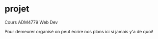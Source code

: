 # projet
Cours ADM4779 Web Dev

Pour demeurer organisé on peut écrire nos plans ici si jamais y'a de quoi!

